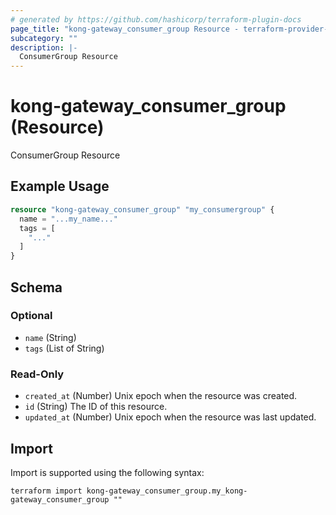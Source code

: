 ```yaml
---
# generated by https://github.com/hashicorp/terraform-plugin-docs
page_title: "kong-gateway_consumer_group Resource - terraform-provider-kong-gateway"
subcategory: ""
description: |-
  ConsumerGroup Resource
---
```


# kong-gateway_consumer_group (Resource)

ConsumerGroup Resource

## Example Usage

```terraform
resource "kong-gateway_consumer_group" "my_consumergroup" {
  name = "...my_name..."
  tags = [
    "..."
  ]
}
```

<!-- schema generated by tfplugindocs -->
## Schema

### Optional

- `name` (String)
- `tags` (List of String)

### Read-Only

- `created_at` (Number) Unix epoch when the resource was created.
- `id` (String) The ID of this resource.
- `updated_at` (Number) Unix epoch when the resource was last updated.

## Import

Import is supported using the following syntax:

```shell
terraform import kong-gateway_consumer_group.my_kong-gateway_consumer_group ""
```
